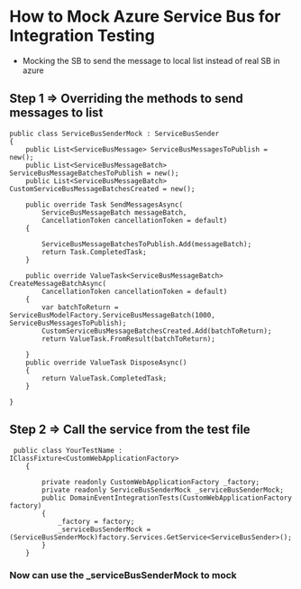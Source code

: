 # How to Mock Azure Service Bus for Integration Testing
- Mocking the SB to send the message to local list instead of real SB in azure
## Step 1 => Overriding the methods to send messages to list
```
public class ServiceBusSenderMock : ServiceBusSender
{
    public List<ServiceBusMessage> ServiceBusMessagesToPublish = new();
    public List<ServiceBusMessageBatch> ServiceBusMessageBatchesToPublish = new();
    public List<ServiceBusMessageBatch> CustomServiceBusMessageBatchesCreated = new();

    public override Task SendMessagesAsync(
        ServiceBusMessageBatch messageBatch,
        CancellationToken cancellationToken = default)
    {

        ServiceBusMessageBatchesToPublish.Add(messageBatch);
        return Task.CompletedTask;
    }

    public override ValueTask<ServiceBusMessageBatch> CreateMessageBatchAsync(
        CancellationToken cancellationToken = default)
    {
        var batchToReturn = ServiceBusModelFactory.ServiceBusMessageBatch(1000, ServiceBusMessagesToPublish);
        CustomServiceBusMessageBatchesCreated.Add(batchToReturn);
        return ValueTask.FromResult(batchToReturn);

    }
    public override ValueTask DisposeAsync()
    {
        return ValueTask.CompletedTask;
    }

}
```

## Step 2 => Call the service from the test file
```
 public class YourTestName :  IClassFixture<CustomWebApplicationFactory>
    {
      
        private readonly CustomWebApplicationFactory _factory;
        private readonly ServiceBusSenderMock _serviceBusSenderMock;
        public DomainEventIntegrationTests(CustomWebApplicationFactory factory)
        {
            _factory = factory;
            _serviceBusSenderMock = (ServiceBusSenderMock)factory.Services.GetService<ServiceBusSender>();
        }
    }

```
### Now can use the _serviceBusSenderMock to mock 
